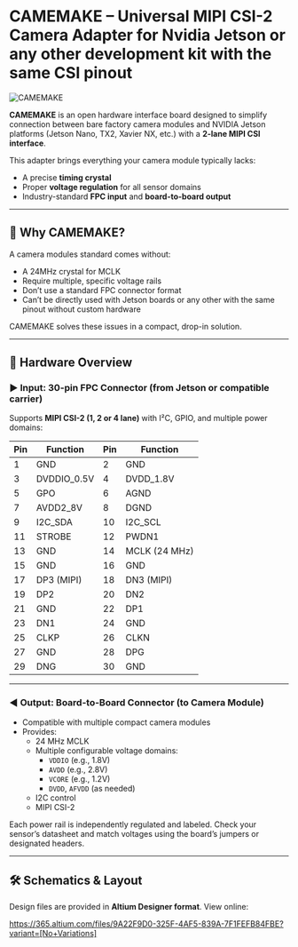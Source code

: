 # CAMEMAKE – Universal MIPI CSI-2 Camera Adapter for Nvidia Jetson or any other development kit with the same CSI pinout

![CAMEMAKE](./camemake-preview.jpg)

**CAMEMAKE** is an open hardware interface board designed to simplify connection between bare factory camera modules and NVIDIA Jetson platforms (Jetson Nano, TX2, Xavier NX, etc.) with a **2-lane MIPI CSI interface**.

This adapter brings everything your camera module typically lacks:
- A precise **timing crystal**
- Proper **voltage regulation** for all sensor domains
- Industry-standard **FPC input** and **board-to-board output**

---

## 📸 Why CAMEMAKE?

A camera modules standard comes without:
- A 24MHz crystal for MCLK
- Require multiple, specific voltage rails
- Don’t use a standard FPC connector format
- Can’t be directly used with Jetson boards or any other with the same pinout without custom hardware

CAMEMAKE solves these issues in a compact, drop-in solution.

---

## 🔌 Hardware Overview

### ▶️ Input: 30-pin FPC Connector (from Jetson or compatible carrier)

Supports **MIPI CSI-2 (1, 2 or 4 lane)** with I²C, GPIO, and multiple power domains:

| Pin | Function      | Pin | Function      |
|-----|---------------|-----|---------------|
| 1   | GND           | 2   | GND           |
| 3   | DVDDIO_0.5V   | 4   | DVDD_1.8V     |
| 5   | GPO           | 6   | AGND          |
| 7   | AVDD2_8V      | 8   | DGND          |
| 9   | I2C_SDA       | 10  | I2C_SCL       |
| 11  | STROBE        | 12  | PWDN1         |
| 13  | GND           | 14  | MCLK (24 MHz) |
| 15  | GND           | 16  | GND           |
| 17  | DP3 (MIPI)    | 18  | DN3 (MIPI)    |
| 19  | DP2           | 20  | DN2           |
| 21  | GND           | 22  | DP1           |
| 23  | DN1           | 24  | GND           |
| 25  | CLKP          | 26  | CLKN          |
| 27  | GND           | 28  | DPG           |
| 29  | DNG           | 30  | GND           |


---

### ◀️ Output: Board-to-Board Connector (to Camera Module)

- Compatible with multiple compact camera modules
- Provides:
  - 24 MHz MCLK
  - Multiple configurable voltage domains:
    - `VDDIO` (e.g., 1.8V)
    - `AVDD` (e.g., 2.8V)
    - `VCORE` (e.g., 1.2V)
    - `DVDD`, `AFVDD` (as needed)
  - I2C control
  - MIPI CSI-2

Each power rail is independently regulated and labeled. Check your sensor’s datasheet and match voltages using the board’s jumpers or designated headers.

---

## 🛠 Schematics & Layout

Design files are provided in **Altium Designer format**. View online:

https://365.altium.com/files/9A22F9D0-325F-4AF5-839A-7F1FEFB84FBE?variant=[No+Variations]



